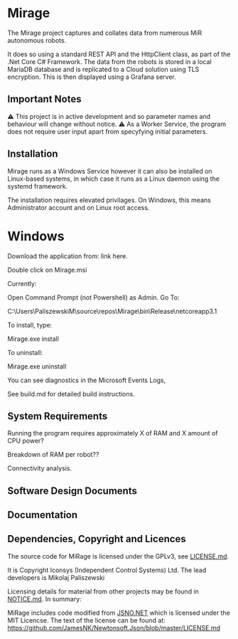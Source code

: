 # Mirage

The Mirage project captures and collates data from numerous MiR autonomous robots.

It does so using a standard REST API and the HttpClient class, as part of the .Net Core C# Framework. The data from the robots is stored in a local MariaDB database and is replicated to a Cloud solution using TLS encryption. This is then displayed using a Grafana server.

## Important Notes

:warning: This project is in active development and so parameter names and behaviour will change without notice.
:warning: As a Worker Service, the program does not require user input apart from specyfying initial parameters.

## Installation

Mirage runs as a Windows Service however it can also be installed on Linux-based systems, in which case it runs as a Linux daemon using the systemd framework.

The installation requires elevated privilages. On Windows, this means Administrator account and on Linux root access. 



# Windows

Download the application from: link here.

Double click on Mirage.msi

Currently:

Open Command Prompt (not Powershell) as Admin. Go To:

C:\Users\PaliszewskiM\source\repos\Mirage\bin\Release\netcoreapp3.1

To install, type:

Mirage.exe install

To uninstall:

Mirage.exe uninstall

You can see diagnostics in the Microsoft Events Logs,

See build.md for detailed build instructions.

## System Requirements

Running the program requires approximately X of RAM and X amount of CPU power?

Breakdown of RAM per robot??

Connectivity analysis.

## Software Design Documents


## Documentation



## Dependencies, Copyright and Licences

The source code for MiRage is licensed under the GPLv3, see
[LICENSE.md](LICENSE.md).

It is Copyright Iconsys (Independent Control Systems) Ltd. The lead developers is Mikolaj Paliszewski

Licensing details for material from other projects may be found in
[NOTICE.md](NOTICE.md). In summary:

MiRage includes code modified from
[JSNO.NET](https://www.newtonsoft.com/json/help/html/Introduction.htm) which
is licensed under the MIT Licencse. The text of the license can be found at: <https://github.com/JamesNK/Newtonsoft.Json/blob/master/LICENSE.md>
